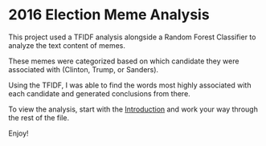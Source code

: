 # 2016 Election Meme Analysis

This project used a TFIDF analysis alongside a Random Forest Classifier to analyze the text content of memes.

These memes were categorized based on which candidate they were associated with (Clinton, Trump, or Sanders).

Using the TFIDF, I was able to find the words most highly associated with each candidate and generated conclusions from there. 

To view the analysis, start with the [Introduction](https://github.com/eskirk/2016ElectionMemeAnalysis/blob/master/01-Introduction.ipynb) and work your way through the rest of the file.

Enjoy!
